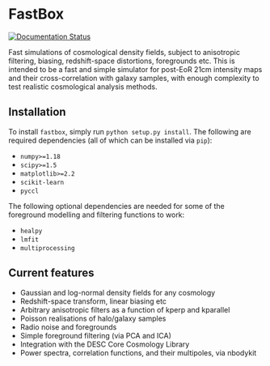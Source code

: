 # FastBox

[![Documentation Status](https://readthedocs.org/projects/fastbox/badge/?version=latest)](https://fastbox.readthedocs.io/en/latest/?badge=latest)

Fast simulations of cosmological density fields, 
subject to anisotropic filtering, biasing, 
redshift-space distortions, foregrounds etc. This 
is intended to be a fast and simple simulator for 
post-EoR 21cm intensity maps and their cross-correlation 
with galaxy samples, with enough complexity to test 
realistic cosmological analysis methods.

## Installation

To install `fastbox`, simply run `python setup.py install`. The following are required dependencies (all of which can be installed via `pip`):

* `numpy>=1.18`
* `scipy>=1.5`
* `matplotlib>=2.2`
* `scikit-learn`
* `pyccl`

The following optional dependencies are needed for some of the foreground modelling and filtering functions to work:

* `healpy`
* `lmfit`
* `multiprocessing`

## Current features

 - Gaussian and log-normal density fields for any cosmology
 - Redshift-space transform, linear biasing etc
 - Arbitrary anisotropic filters as a function of 
   kperp and kparallel
 - Poisson realisations of halo/galaxy samples
 - Radio noise and foregrounds
 - Simple foreground filtering (via PCA and ICA)
 - Integration with the DESC Core Cosmology Library
 - Power spectra, correlation functions, and their 
   multipoles, via nbodykit

